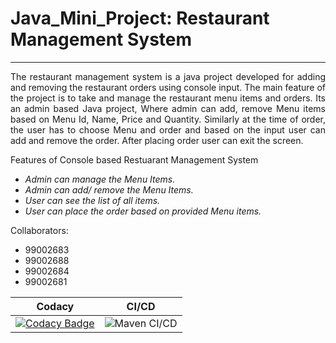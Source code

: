 # Java_Mini_Project: Restaurant Management System
----------------------------------------------
<p style='text-align: justify;'> The restaurant management system is a java project developed for adding and removing the restaurant orders using console input. The main feature of the project is to take and manage the restaurant menu items and orders. Its an admin based Java project, Where admin can add, remove Menu items based on Menu Id, Name, Price and Quantity. Similarly at the time of order, the user has to choose Menu and order and based on the input user can add and remove the order. After placing order user can exit the screen. </p>

Features of Console based Restuarant Management System
* _Admin can manage the Menu Items._
* _Admin can add/ remove the Menu Items._
* _User can see the list of all items._
* _User can place the order based on provided Menu items._

Collaborators:
* 99002683
* 99002688
* 99002684
* 99002681


|Codacy|CI/CD|
|------|-----|
|[![Codacy Badge](https://app.codacy.com/project/badge/Grade/aadea4086ab04c25b79b074939bbbed2)](https://www.codacy.com/gh/99002688/Java_Mini_Project/dashboard?utm_source=github.com&amp;utm_medium=referral&amp;utm_content=99002688/Java_Mini_Project&amp;utm_campaign=Badge_Grade)|![Maven CI/CD](https://github.com/99002688/Java_Mini_Project/workflows/Maven%20CI/CD/badge.svg?branch=main)|
